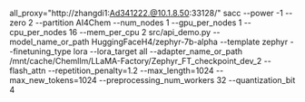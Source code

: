 

all_proxy="http://zhangdi1:Ad341222.@10.1.8.50:33128/" sacc --power -1 --zero 2 --partition AI4Chem --num_nodes 1 --gpu_per_nodes 1 --cpu_per_nodes 16 --mem_per_cpu 2 src/api_demo.py --model_name_or_path HuggingFaceH4/zephyr-7b-alpha  --template zephyr --finetuning_type lora --lora_target all --adapter_name_or_path /mnt/cache/Chemllm/LLaMA-Factory/Zephyr_FT_checkpoint_dev_2 --flash_attn --repetition_penalty=1.2 --max_length=1024 --max_new_tokens=1024 --preprocessing_num_workers 32 --quantization_bit 4

